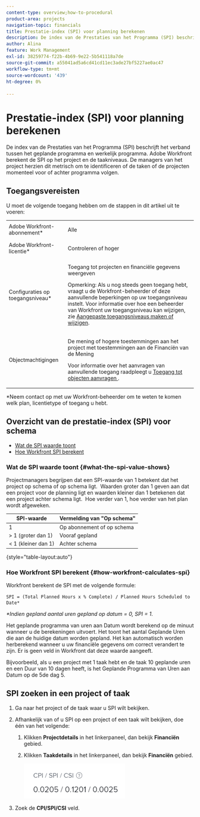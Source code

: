 ```yaml
---
content-type: overview;how-to-procedural
product-area: projects
navigation-topic: financials
title: Prestatie-index (SPI) voor planning berekenen
description: De index van de Prestaties van het Programma (SPI) beschrijft het verband tussen het geplande programma en werkelijk programma.
author: Alina
feature: Work Management
exl-id: 38259774-f22b-4b69-9e22-5b541118a7de
source-git-commit: a55041ad5a6cd41cd11ec3ade27bf5227ae0ac47
workflow-type: tm+mt
source-wordcount: '439'
ht-degree: 0%

---
```


# Prestatie-index (SPI) voor planning berekenen

<!--
<p data-mc-conditions="QuicksilverOrClassic.Draft mode">(NOTE: Linked to the product. Do not change link.)</p>
-->

De index van de Prestaties van het Programma (SPI) beschrijft het verband tussen het geplande programma en werkelijk programma. Adobe Workfront berekent de SPI op het project en de taakniveaus. De managers van het project herzien dit metrisch om te identificeren of de taken of de projecten momenteel voor of achter programma volgen.

## Toegangsvereisten

U moet de volgende toegang hebben om de stappen in dit artikel uit te voeren:

<table style="table-layout:auto"> 
 <col> 
 <col> 
 <tbody> 
  <tr> 
   <td role="rowheader">Adobe Workfront-abonnement*</td> 
   <td> <p>Alle</p> </td> 
  </tr> 
  <tr> 
   <td role="rowheader">Adobe Workfront-licentie*</td> 
   <td> <p>Controleren of hoger</p> </td> 
  </tr> 
  <tr> 
   <td role="rowheader">Configuraties op toegangsniveau*</td> 
   <td> <p>Toegang tot projecten en financiële gegevens weergeven</p> <p>Opmerking: Als u nog steeds geen toegang hebt, vraagt u de Workfront-beheerder of deze aanvullende beperkingen op uw toegangsniveau instelt. Voor informatie over hoe een beheerder van Workfront uw toegangsniveau kan wijzigen, zie <a href="../../../administration-and-setup/add-users/configure-and-grant-access/create-modify-access-levels.md" class="MCXref xref">Aangepaste toegangsniveaus maken of wijzigen</a>.</p> </td> 
  </tr> 
  <tr> 
   <td role="rowheader">Objectmachtigingen</td> 
   <td> <p>De mening of hogere toestemmingen aan het project met toestemmingen aan de Financiën van de Mening</p> <p>Voor informatie over het aanvragen van aanvullende toegang raadpleegt u <a href="../../../workfront-basics/grant-and-request-access-to-objects/request-access.md" class="MCXref xref">Toegang tot objecten aanvragen </a>.</p> </td> 
  </tr> 
 </tbody> 
</table>

&#42;Neem contact op met uw Workfront-beheerder om te weten te komen welk plan, licentietype of toegang u hebt.

## Overzicht van de prestatie-index (SPI) voor schema

* [Wat de SPI waarde toont](#what-the-spi-value-shows)
* [Hoe Workfront SPI berekent](#how-workfront-calculates-spi)

### Wat de SPI waarde toont {#what-the-spi-value-shows}

Projectmanagers begrijpen dat een SPI-waarde van 1 betekent dat het project op schema of op schema ligt.  Waarden groter dan 1 geven aan dat een project voor de planning ligt en waarden kleiner dan 1 betekenen dat een project achter schema ligt.  Hoe verder van 1, hoe verder van het plan wordt afgeweken.

| **SPI-waarde** | **Vermelding van &quot;Op schema&quot;** |
|---|---|
| 1 | Op abonnement of op schema |
| > 1 (groter dan 1) | Vooraf gepland |
| &lt; 1 (kleiner dan 1) | Achter schema |

{style=&quot;table-layout:auto&quot;}

### Hoe Workfront SPI berekent  {#how-workfront-calculates-spi}

Workfront berekent de SPI met de volgende formule:

```
SPI = (Total Planned Hours x % Complete) / Planned Hours Scheduled to Date*
```

*&#42;Indien gepland aantal uren gepland op datum = 0, SPI = 1*.

Het geplande programma van uren aan Datum wordt berekend op de minuut wanneer u de berekeningen uitvoert. Het toont het aantal Geplande Uren die aan de huidige datum worden gepland. Het kan automatisch worden herberekend wanneer u uw financiële gegevens om correct verandert te zijn. Er is geen veld in Workfront dat deze waarde aangeeft.

Bijvoorbeeld, als u een project met 1 taak hebt en de taak 10 geplande uren en een Duur van 10 dagen heeft, is het Geplande Programma van Uren aan Datum op de 5de dag 5. 

## SPI zoeken in een project of taak

1. Ga naar het project of de taak waar u SPI wilt bekijken.
1. Afhankelijk van of u SPI op een project of een taak wilt bekijken, doe één van het volgende:

   1. Klikken **Projectdetails** in het linkerpaneel, dan bekijk **Financiën** gebied.

   1. Klikken **Taakdetails** in het linkerpaneel, dan bekijk **Financiën** gebied.

      ![](assets/spi-on-project-nwe.png)

1. Zoek de **CPI/SPI/CSI** veld.

